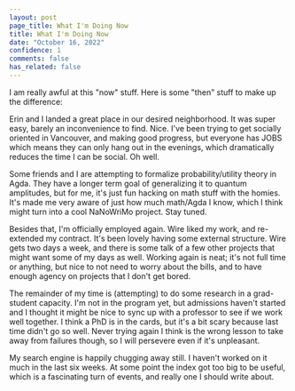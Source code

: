 ```yaml
---
layout: post
page_title: What I'm Doing Now
title: What I'm Doing Now
date: "October 16, 2022"
confidence: 1
comments: false
has_related: false
---
```


I am really awful at this "now" stuff. Here is some "then" stuff to make up the
difference:

Erin and I landed a great place in our desired neighborhood. It was super easy,
barely an inconvenience to find. Nice. I've been trying to get socially oriented
in Vancouver, and making good progress, but everyone has JOBS which means they
can only hang out in the evenings, which dramatically reduces the time I can be
social. Oh well.

Some friends and I are attempting to formalize probability/utility theory in
Agda. They have a longer term goal of generalizing it to quantum amplitudes, but
for me, it's just fun hacking on math stuff with the homies. It's made me very
aware of just how much math/Agda I know, which I think might turn into a
cool NaNoWriMo project. Stay tuned.

Besides that, I'm officially employed again. Wire liked my work, and re-extended
my contract. It's been lovely having some external structure. Wire gets two days
a week, and there is some talk of a few other projects that might want some of
my days as well. Working again is neat; it's not full time or anything, but nice
to not need to worry about the bills, and to have enough agency on projects that
I don't get bored.

The remainder of my time is (attempting) to do some research in a grad-student
capacity. I'm not in the program yet, but admissions haven't started and I
thought it might be nice to sync up with a professor to see if we work well
together. I think a PhD is in the cards, but it's a bit scary because last time
didn't go so well. Never trying again I think is the wrong lesson to take away
from failures though, so I will persevere even if it's unpleasant.

My search engine is happily chugging away still. I haven't worked on it much
in the last six weeks. At some point the index got too big to be useful, which
is a fascinating turn of events, and really one I should write about.

